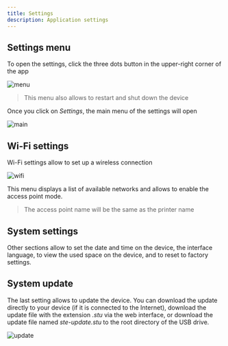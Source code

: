 ```yaml
---
title: Settings
description: Application settings
---
```


## Settings menu

To open the settings, click the three dots button in the upper-right corner of the app

![menu](/docs/steapp/settings/menu.jpg)

> This menu also allows to restart and shut down the device

Once you click on *Settings*, the main menu of the settings will open

![main](/docs/steapp/settings/main.jpg)

## Wi-Fi settings

Wi-Fi settings allow to set up a wireless connection

![wifi](/docs/steapp/settings/wifi.jpg)

This menu displays a list of available networks and allows to enable the access point mode.

> The access point name will be the same as the printer name

## System settings

Other sections allow to set the date and time on the device, the interface language, to view the used space on the device, and to reset to factory settings.

## System update

The last setting allows to update the device. You can download the update directly to your device (if it is connected to the Internet), download the update file with the extension *.stu* via the web interface, or download the update file named *ste-update.stu* to the root directory of the USB drive.

![update](/docs/steapp/settings/update.jpg)
